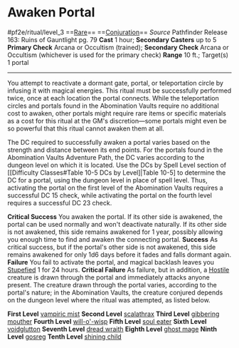 # Awaken Portal
#pf2e/ritual/level_3
==[Rare](Rare.md)== ==[Conjuration](Conjuration.md)==
*Source* Pathfinder Release 163: Ruins of Gauntlight pg. 79
**Cast** 1 hour; **Secondary Casters** up to 5
**Primary Check** Arcana or Occultism (trained); **Secondary Check** Arcana or Occultism (whichever is used for the primary check)
**Range** 10 ft.; Target(s) 1 portal

---
You attempt to reactivate a dormant gate, portal, or teleportation circle by infusing it with magical energies. This ritual must be successfully performed twice, once at each location the portal connects. While the teleportation circles and portals found in the Abomination Vaults require no additional cost to awaken, other portals might require rare items or specific materials as a cost for this ritual at the GM's discretion—some portals might even be so powerful that this ritual cannot awaken them at all.

The DC required to successfully awaken a portal varies based on the strength and distance between its end points. For the portals found in the Abomination Vaults Adventure Path, the DC varies according to the dungeon level on which it is located. Use the DCs by Spell Level section of [[Difficulty Classes#Table 10-5 DCs by Level]|Table 10-5] to determine the DC for a portal, using the dungeon level in place of spell level. Thus, activating the portal on the first level of the Abomination Vaults requires a successful DC 15 check, while activating the portal on the fourth level requires a successful DC 23 check.

**Critical Success** You awaken the portal. If its other side is awakened, the portal can be used normally and won't deactivate naturally. If its other side is not awakened, this side remains awakened for 1 year, possibly allowing you enough time to find and awaken the connecting portal.
**Success** As critical success, but if the portal's other side is not awakened, this side remains awakened for only 1d6 days before it fades and falls dormant again.
**Failure** You fail to activate the portal, and magical backlash leaves you [Stupefied](Stupefied.md) 1 for 24 hours.
**Critical Failure** As failure, but in addition, a [Hostile](Hostile.md) creature is drawn through the portal and immediately attacks anyone present. The creature drawn through the portal varies, according to the portal's nature; in the Abomination Vaults, the creature conjured depends on the dungeon level where the ritual was attempted, as listed below.

**First Level** [vampiric mist](vampiric%20mist)
**Second Level** [scalathrax](scalathrax)
**Third Level** [gibbering mouther](gibbering%20mouther)
**Fourth Level** [will-o'-wisp](will-o'-wisp)
**Fifth Level** [soul eater](soul%20eater)
**Sixth Level** [voidglutton](voidglutton)
**Seventh Level** [dread wraith](dread%20wraith)
**Eighth Level** [ghost mage](ghost%20mage)
**Ninth Level** [gosreg](gosreg)
**Tenth Level** [shining child](shining%20child)